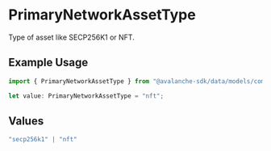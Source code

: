 # PrimaryNetworkAssetType

Type of asset like SECP256K1 or NFT.

## Example Usage

```typescript
import { PrimaryNetworkAssetType } from "@avalanche-sdk/data/models/components";

let value: PrimaryNetworkAssetType = "nft";
```

## Values

```typescript
"secp256k1" | "nft"
```